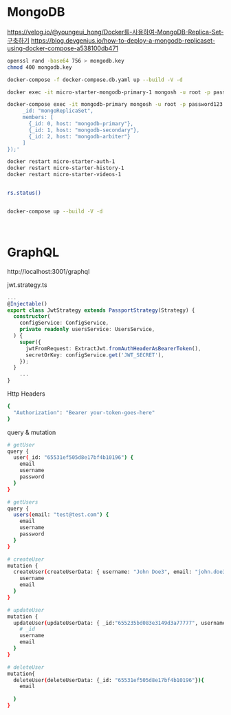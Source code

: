 # MongoDB

https://velog.io/@youngeui_hong/Docker를-사용하여-MongoDB-Replica-Set-구축하기
https://blog.devgenius.io/how-to-deploy-a-mongodb-replicaset-using-docker-compose-a538100db471


```bash
openssl rand -base64 756 > mongodb.key
chmod 400 mongodb.key

docker-compose -f docker-compose.db.yaml up --build -V -d

docker exec -it micro-starter-mongodb-primary-1 mongosh -u root -p password123 

docker-compose exec -it mongodb-primary mongosh -u root -p password123 --eval 'rs.initiate({
	 _id: "mongoReplicaSet",
	 members: [
	   {_id: 0, host: "mongodb-primary"},
	   {_id: 1, host: "mongodb-secondary"},
	   {_id: 2, host: "mongodb-arbiter"}
	 ]
});'

docker restart micro-starter-auth-1
docker restart micro-starter-history-1
docker restart micro-starter-videos-1


rs.status()


docker-compose up --build -V -d
```

<br>

# GraphQL

http://localhost:3001/graphql


jwt.strategy.ts
```typescript 
...
@Injectable()
export class JwtStrategy extends PassportStrategy(Strategy) {
  constructor(
    configService: ConfigService,
    private readonly usersService: UsersService,
  ) {
    super({
      jwtFromRequest: ExtractJwt.fromAuthHeaderAsBearerToken(),
      secretOrKey: configService.get('JWT_SECRET'),
    });
  }
	...
}
```

Http Headers
```bash
{
  "Authorization": "Bearer your-token-goes-here"
}
```

query & mutation
```bash
# getUser
query {
  user(_id: "65531ef505d8e17bf4b10196") {
    email
    username
    password
  }
}

# getUsers
query {
  users(email: "test@test.com") {
    email
    username
    password
  }
}

# createUser
mutation {
  createUser(createUserData: { username: "John Doe3", email: "john.doe3@example.com", password: "abcd1234" }) {
    username
    email
  }
}

# updateUser
mutation {
  updateUser(updateUserData: { _id:"655235bd083e3149d3a77777", username: "John Doe", password: "abcd1234111" }) {
    # _id
    username
    email
  }
}

# deleteUser
mutation{
  deleteUser(deleteUserData: {_id: "65531ef505d8e17bf4b10196"}){
    email
    
  }
}


```